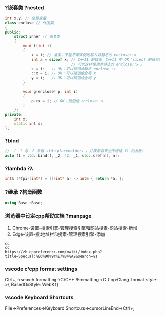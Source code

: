 ### ?嵌套类 ?nested
```cpp
int x,y; // 全局变量
class enclose // 外围类
{
public:
    struct inner // 嵌套类
    {
        void f(int i)
        {
            x = i; // 错误：不能不带实例地写入非静态的 enclose::x
            int a = sizeof x; // C++11 前错误，C++11 中 OK：sizeof 的操作数不求值，
                              // 可以这样使用非静态的 enclose::x 。
            s = i;   // OK：可以赋值给静态 enclose::s
            ::x = i; // OK：可以赋值给全局 x
            y = i;   // OK：可以赋值给全局 y
        }
 
        void g(enclose* p, int i)
        {
            p->x = i; // OK：赋值给 enclose::x
        }
    };
private:
    int x;
    static int s;
};
```

### ?bind
```cpp
// （ _1 与 _2 来自 std::placeholders ，并表示将来会传递给 f1 的参数）
auto f1 = std::bind(f, _2, 42, _1, std::cref(n), n);
```

### ?lambda ?λ
```cpp
int& (*fpi)(int*) = [](int* a) -> int& { return *a; };
```

### ?继承 ?构造函数
```cpp
using Base::Base;
```

### 浏览器中设定cpp帮助文档 ?manpage
1. Chrome-设置-搜索引擎-管理搜索引擎和网站搜素-网站搜索-新增
2. Edge-设置-搜:地址栏和搜索-管理搜索引擎-添加
```
cc
cc
https://zh.cppreference.com/mwiki/index.php?title=Special:%E6%90%9C%E7%B4%A2&search=%s
```

### vscode c/cpp format settings
Ctrl+,->search formatting->C/C++ /Formatting->C_Cpp:Clang_format_style->{ BasedOnStyle: WebKit}

### vscode Keyboard Shortcuts
File->Preferences->Keyboard Shortcuts->cursorLineEnd->Ctrl+;
